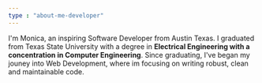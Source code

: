 ```yaml
---
type : "about-me-developer"
---
```


 I'm Monica, an inspiring Software Developer from Austin Texas. I graduated from Texas State University with a degree in **Electrical Engineering with a concentration in Computer Engineering**. Since graduating, I've began my jouney into Web Development, where im focusing on writing robust, clean and maintainable code.
